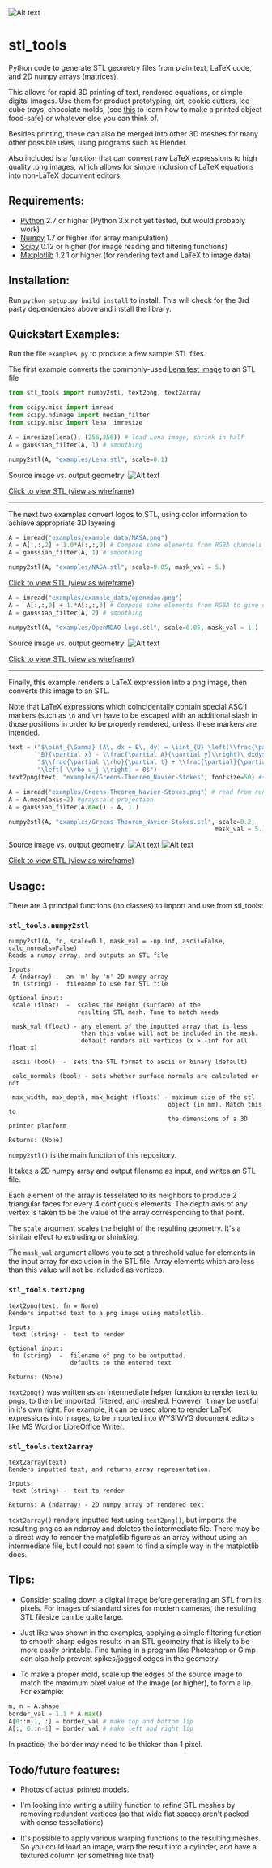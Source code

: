 ![Alt text](http://i.imgur.com/CdZzhBp.png "Screenshot")

stl_tools
=======================
Python code to generate STL geometry files from plain text, LaTeX code, and 2D numpy arrays (matrices).

This allows for rapid 3D printing of text, rendered equations, or simple digital images.
Use them for product prototyping, art, cookie cutters, ice cube trays, chocolate molds, (see [this](http://www.makerbot.com/tutorials/making-chocolate-molds/) 
to learn how to make a printed object food-safe) or whatever else you can think of.

Besides printing, these can also be merged into other 3D meshes for many other 
possible uses, using programs such as Blender.

Also included is a function that can convert raw LaTeX expressions to high
quality .png images, which allows for simple inclusion of LaTeX equations into 
non-LaTeX document editors.

## Requirements:
- [Python](http://python.org/) 2.7 or higher (Python 3.x not yet tested, but would probably work)
- [Numpy](http://www.numpy.org/) 1.7 or higher (for array manipulation)
- [Scipy](http://www.scipy.org/) 0.12 or higher (for image reading and filtering functions)
- [Matplotlib](http://matplotlib.org/) 1.2.1 or higher (for rendering text and LaTeX to image data)

## Installation:
Run `python setup.py build install` to install. This will check for the 3rd party
dependencies above and install the library.

## Quickstart Examples:

Run the file `examples.py` to produce a few sample STL files.

The first example converts the commonly-used [Lena test image](http://en.wikipedia.org/wiki/Lenna) to an STL file

```python
from stl_tools import numpy2stl, text2png, text2array

from scipy.misc import imread
from scipy.ndimage import median_filter
from scipy.misc import lena, imresize

A = imresize(lena(), (256,256)) # load Lena image, shrink in half
A = gaussian_filter(A, 1) # smoothing

numpy2stl(A, "examples/Lena.stl", scale=0.1)
```
Source image vs. output geometry:
![Alt text](http://i.imgur.com/CdZzhBp.png "Screenshot")

[Click to view STL (view as wireframe)](examples/Lena.stl)

---

The next two examples convert logos to STL, using color information to achieve appropriate 3D layering

```python
A = imread("examples/example_data/NASA.png")
A = A[:,:,2] + 1.0*A[:,:,0] # Compose some elements from RGBA channels to give depth 
A = gaussian_filter(A, 1) # smoothing

numpy2stl(A, "examples/NASA.stl", scale=0.05, mask_val = 5.)
```


[Click to view STL (view as wireframe)](examples/NASA.stl)

```python
A = imread("examples/example_data/openmdao.png")
A =  A[:,:,0] + 1.*A[:,:,3] # Compose some elements from RGBA to give depth 
A = gaussian_filter(A, 2) # smoothing

numpy2stl(A, "examples/OpenMDAO-logo.stl", scale=0.05, mask_val = 1.)
```
Source image vs. output geometry:
![Alt text](http://i.imgur.com/70wFtCR.png "Screenshot")

[Click to view STL (view as wireframe)](examples/OpenMDAO-logo.stl)

---

Finally, this example renders a LaTeX expression into a png image, then converts this image to an STL.

Note that LaTeX expressions which coincidentally contain special ASCII markers (such as `\n` and `\r`) 
have to be escaped with an additional slash in those positions in order to be properly rendered, unless these
markers are intended. 

```python
text = ("$\oint_{\Gamma} (A\, dx + B\, dy) = \iint_{U} \left(\\frac{\partial "
        "B}{\partial x} - \\frac{\partial A}{\partial y}\\right)\ dxdy$ \n\n "
        "$\\frac{\partial \\rho}{\partial t} + \\frac{\partial}{\partial x_j}"
        "\left[ \\rho u_j \\right] = 0$")
text2png(text, "examples/Greens-Theorem_Navier-Stokes", fontsize=50) #save png 

A = imread("examples/Greens-Theorem_Navier-Stokes.png") # read from rendered png
A = A.mean(axis=2) #grayscale projection
A = gaussian_filter(A.max() - A, 1.) 

numpy2stl(A, "examples/Greens-Theorem_Navier-Stokes.stl", scale=0.2, 
                                                         mask_val = 5.)
```
Source image vs. output geometry:
![Alt text](examples/Greens-Theorem_Navier-Stokes.png "Screenshot")
![Alt text](http://i.imgur.com/TgHlFGK.png "Screenshot")

[Click to view STL (view as wireframe)](examples/Greens-Theorem_Navier-Stokes.stl)


## Usage:
There are 3 principal functions (no classes) to import and use from stl_tools:

### `stl_tools.numpy2stl`
    numpy2stl(A, fn, scale=0.1, mask_val = -np.inf, ascii=False, calc_normals=False)
    Reads a numpy array, and outputs an STL file

    Inputs:
     A (ndarray) -  an 'm' by 'n' 2D numpy array
     fn (string) -  filename to use for STL file

    Optional input:
     scale (float)  -  scales the height (surface) of the 
                       resulting STL mesh. Tune to match needs

     mask_val (float) - any element of the inputted array that is less
                        than this value will not be included in the mesh.
                        default renders all vertices (x > -inf for all float x)

     ascii (bool)  -  sets the STL format to ascii or binary (default)

     calc_normals (bool) - sets whether surface normals are calculated or not

     max_width, max_depth, max_height (floats) - maximum size of the stl
                                                object (in mm). Match this to
                                                the dimensions of a 3D printer platform 

    Returns: (None)

`numpy2stl()` is the main function of this repository. 

It takes a 2D numpy array and output filename
as input, and writes an STL file. 

Each element of the array is tesselated to its neighbors to produce 2 triangular faces for
every 4 contiguous elements. The depth axis of any vertex is taken to be the value of the array corresponding to that point.

The `scale` argument scales the height of the resulting geometry. It's a similair effect to extruding or shrinking.

The `mask_val` argument allows you to set a threshold value for elements in the input array for exclusion in the STL file.
Array elements which are less than this value will not be included as vertices.


### `stl_tools.text2png`
    text2png(text, fn = None)
    Renders inputted text to a png image using matplotlib.

    Inputs:
     text (string) -  text to render

    Optional input:
     fn (string)  -  filename of png to be outputted.
                     defaults to the entered text

    Returns: (None)

`text2png()` was written as an intermediate helper function to render text to pngs, to then be imported, filtered, and meshed.
However, it may be useful in it's own right. For example, it can be used alone to render LaTeX expressions into images, to be imported into WYSIWYG document editors like MS Word or LibreOffice Writer. 

### `stl_tools.text2array`
    text2array(text)
    Renders inputted text, and returns array representation.

    Inputs:
     text (string) -  text to render

    Returns: A (ndarray) - 2D numpy array of rendered text
    

`text2array()` renders inputted text using `text2png()`, but imports the resulting png as an ndarray and deletes the intermediate file.
There may be a direct way to render the matplotlib figure as an array without using an intermediate file, but I could not seem to find a simple
way in the matplotlib docs.

## Tips:

- Consider scaling down a digital image before generating an STL from its pixels.
For images of standard sizes for modern cameras, the resulting STL filesize can be quite large.

- Just like was shown in the examples, applying a simple filtering function to smooth
sharp edges results in an STL geometry that is likely to be more easily printable. Fine tuning in a 
program like Photoshop or Gimp can also help prevent spikes/jagged edges in the geometry.

- To make a proper mold, scale up the edges of the source image to match the maximum pixel value of the image (or higher), to form a lip. 
For example:
```python
m, n = A.shape
border_val = 1.1 * A.max()
A[0::m-1, :] = border_val # make top and bottom lip
A[:, 0::n-1] = border_val # make left and right lip
```
In practice, the border may need to be thicker than 1 pixel.

## Todo/future features:

- Photos of actual printed models. 

- I'm looking into writing a utility function to refine STL meshes by removing redundant vertices (so that wide flat spaces aren't packed with dense tessellations)

- It's possible to apply various warping functions to the resulting 
meshes. So you could load an image, warp the result into a cylinder, and have a 
textured column (or something like that).

